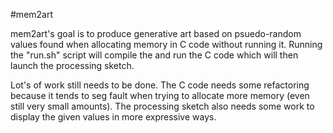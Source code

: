 #mem2art

mem2art's goal is to produce generative art based on psuedo-random values found when allocating memory in C code without running it. Running the "run.sh" script will compile the and run the C code which will then launch the processing sketch. 

Lot's of work still needs to be done. The C code needs some refactoring because it tends to seg fault when trying to allocate more memory (even still very small amounts). The processing sketch also needs some work to display the given values in more expressive ways.